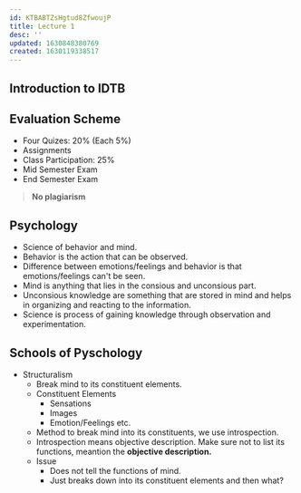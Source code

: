 ```yaml
---
id: KTBABTZsHgtud8ZfwoujP
title: Lecture 1
desc: ''
updated: 1630848380769
created: 1630119338517
---
```

## Introduction to IDTB

## Evaluation Scheme

- Four Quizes: 20% (Each 5%)
- Assignments
- Class Participation: 25%
- Mid Semester Exam
- End Semester Exam

> **No plagiarism**

## Psychology

- Science of behavior and mind.
- Behavior is the action that can be observed.
- Difference between emotions/feelings and behavior is that emotions/feelings can't be seen.
- Mind is anything that lies in the consious and unconsious part.
- Unconsious knowledge are something that are stored in mind and helps in organizing and reacting to the information.
- Science is process of gaining knowledge through observation and experimentation.

## Schools of Pyschology

- Structuralism
  - Break mind to its constituent elements.
  - Constituent Elements
    - Sensations
    - Images
    - Emotion/Feelings etc.
  - Method to break mind into its constituents, we use introspection.
  - Introspection means objective description. Make sure not to list its functions, meantion the **objective description.**
  - Issue
    - Does not tell the functions of mind.
    - Just breaks down into its constituent elements and then what?

